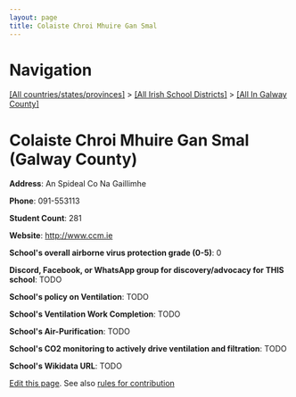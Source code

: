 ```yaml
---
layout: page
title: Colaiste Chroi Mhuire Gan Smal
---
```

# Navigation

[[All countries/states/provinces]](../../..) > [[All Irish School Districts]](../..) > [[All In Galway County]](..)

# Colaiste Chroi Mhuire Gan Smal (Galway County)

**Address**: An Spideal Co Na Gaillimhe

**Phone**: 091-553113

**Student Count**: 281

**Website**: <http://www.ccm.ie>

**School's overall airborne virus protection grade (0-5)**: 0

**Discord, Facebook, or WhatsApp group for discovery/advocacy for THIS school**: TODO

**School's policy on Ventilation**: TODO

**School's Ventilation Work Completion**: TODO

**School's Air-Purification**: TODO

**School's CO2 monitoring to actively drive ventilation and filtration**: TODO

**School's Wikidata URL**: TODO


[Edit this page](https://github.com/ventilate-schools/Ireland/edit/main/./Galway_County/Colaiste_Chroi_Mhuire_Gan_Smal.md). See also [rules for contribution](../../../contribution-rules/)
